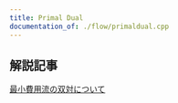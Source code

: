 ```yaml
---
title: Primal Dual
documentation_of: ./flow/primaldual.cpp
---
```


## 解説記事
[最小費用流の双対について](https://beet-aizu.hatenablog.com/entry/2019/10/20/150649)
